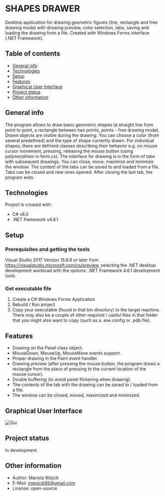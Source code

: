 # SHAPES DRAWER
Desktop application for drawing geometric figures (line, rectangle and free drawing mode) with drawing preview, color selection, tabs, saving and loading the drawing from a file. Created with Windows Forms interface (.NET Framework).  

## Table of contents
* [General info](#general-info)
* [Technologies](#technologies)
* [Setup](#setup)
* [Features](#features)
* [Graphical User Interface](#graphical-user-interface)
* [Project status](#project-status)
* [Other information](#other-information)

## General info 
The program allows to draw basic geometric shapes (a straight line from point to point, a rectangle between two points, points - free drawing mode). Drawn objects are visible during the drawing. You can choose a color (from several predefined) and the type of shape currently drawn.
For individual shapes, there are definied classes describing their behavior e.g. on mouse cursor movement, pressing, releasing the mouse button (using polymorphism in form.cs).
The interface for drawing is in the form of tabs with subsequent drawings. You can close, move, maximize and minimize the window. The content of the tabs can be saved to and loaded from a file. Tabs can be closed and new ones opened. After closing the last tab, the program exits.

## Technologies
Project is created with: 
* C# v6.0
* .NET framework  v4.6.1

## Setup 
### Prerequisites and getting the tools
Visual Studio 2017 Version 15.6.6 or later from https://visualstudio.microsoft.com/vs/preview, selecting the .NET desktop development workload with the options: .NET Framework 4.6.1 development tools.

### Get executable file
1. Create a C# Windows Forms Application
2. Rebuild / Run project 
3. Copy your executable (found in that bin directory) to the target machine. There may also be a couple of other required / useful files in that folder that you might also want to copy (such as a .exe.config or .pdb file). 

## Features
* Drawing on the Panel class object.
* MouseDown, MouseUp, MouseMove events support.
* Proper drawing in the Paint event handler.
* Drawing preview (after pressing the mouse button, the program draws a rectangle from the place of pressing to the current location of the mouse cursor).
* Double buffering (to avoid panel flickering when drawing).
* The contents of the tab with the drawing can be saved to / loaded from a file.
* The window can be closed, moved, maximized and minimized.

## Graphical User Interface
![Gui](./Properties/images/schema.png)

## Project status 
In development. 

## Other information
* Author: Mariola Wójcik
* E-Mail: mwojcik95@gmail.com 
* License: open-source 
